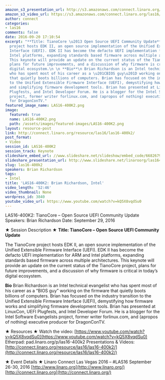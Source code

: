 ```yaml
---
amazon_s3_presentation_url: http://s3.amazonaws.com/connect.linaro.org/las16/Presentations/Thursday/LAS16-400K2%20-%20tianocore%20linaro%20connect%202016.pdf
amazon_s3_video_url: https://s3.amazonaws.com/connect.linaro.org/las16/Videos/Thursday/LAS16-400K2-%20Keynote-TianoCore%20Open%20Source%20UEFI%20Community%20Update.mp4
author: connect
categories:
- las16
comments: false
date: 2016-09-20 17:10:54
excerpt: "**Title: TianoCore \u2013 Open Source UEFI Community Update**\n \n The TianoCore
  project hosts EDK II, an open source implementation of the Unified Extensible Firmware
  Interface (UEFI). EDK II has become the defacto UEFI implementation for ARM and
  Intel platforms, expanding standards based firmware across multiple architectures.
  This keynote will provide an update on the current status of the TianoCore project,
  plans for future improvements, and a discussion of why firmware is critical in today\u2019s
  digital ecosystem.\n \n **Bio**\n Brian Richardson is an Intel technical evangelist
  who has spent most of his career as a \u201CBIOS guy\u201D working on the firmware
  that quietly boots billions of computers. Brian has focused on the industry transition
  to the Unified Extensible Firmware Interface (UEFI), demystifying how firmware works
  and simplifying firmware development tools. Brian has presented at LinuxCon, UEFI
  Plugfests, and Intel Developer Forum. He is a blogger for the Intel Software Evangelists
  project, former writer forlinux.com, and (apropos of nothing) executive producer
  for DragonConTV."
featured_image_name: LAS16-400K2.png
image:
  featured: true
  name: LAS16-400K2.png
  path: /assets/images/featured-images/LAS16-400K2.png
layout: resource-post
link: http://connect.linaro.org/resource/las16/las16-400k2/
post_format:
- Video
session_id: LAS16-400K2
session_track: Keynote
slideshare_embed_url: //www.slideshare.net/slideshow/embed_code/66826794
slideshare_presentation_url: http://www.slideshare.net/linaroorg/las16400k2-tianocore-open-source-uefi-community-update
slug: las16-400k2
speakers: Brian Richardson
tags:
- Intel
title: 'LAS16-400K2: Brian Richardson, Intel'
video_length: '52:46'
video_thumbnail: None
wordpress_id: 3840
youtube_video_url: https://www.youtube.com/watch?v=kQ5X8vqdSu0
---
```


LAS16-400K2: TianoCore – Open Source UEFI Community Update
Speakers: Brian Richardson
Date: September 29, 2016

★ Session Description ★
**Title: TianoCore – Open Source UEFI Community Update**

The TianoCore project hosts EDK II, an open source implementation of the Unified Extensible Firmware Interface (UEFI). EDK II has become the defacto UEFI implementation for ARM and Intel platforms, expanding standards based firmware across multiple architectures. This keynote will provide an update on the current status of the TianoCore project, plans for future improvements, and a discussion of why firmware is critical in today’s digital ecosystem.

**Bio**
Brian Richardson is an Intel technical evangelist who has spent most of his career as a “BIOS guy” working on the firmware that quietly boots billions of computers. Brian has focused on the industry transition to the Unified Extensible Firmware Interface (UEFI), demystifying how firmware works and simplifying firmware development tools. Brian has presented at LinuxCon, UEFI Plugfests, and Intel Developer Forum. He is a blogger for the Intel Software Evangelists project, former writer forlinux.com, and (apropos of nothing) executive producer for DragonConTV.

★ Resources ★
Watch the video: [https://www.youtube.com/watch?v=kQ5X8vqdSu0](https://www.youtube.com/watch?v=kQ5X8vqdSu0)
Etherpad: pad.linaro.org/p/las16-400k2
Presentations & Videos: [http://connect.linaro.org/resource/las16/las16-400k2/](http://connect.linaro.org/resource/las16/las16-400k2/)

★ Event Details ★
Linaro Connect Las Vegas 2016 – #LAS16
September 26-30, 2016
[http://www.linaro.org](http://www.linaro.org/)
[http://connect.linaro.org](http://connect.linaro.org/)